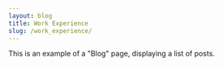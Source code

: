 ```yaml
---
layout: blog
title: Work Experience
slug: /work_experience/
---
```


This is an example of a "Blog" page, displaying a list of posts.
<br />
